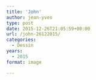```yaml
---
title: 'John'
author: jean-yves
type: post
date: 2015-12-26T21:05:59+00:00
url: /john-26122015/
categories:
  - Dessin
years:
  - 2015
format: image

---
```

